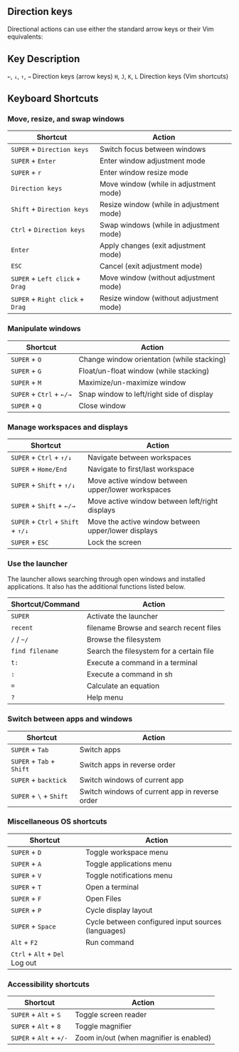 ## Direction keys

Directional actions can use either the standard arrow keys or their Vim equivalents:

## Key Description

`←`, `↓`, `↑`, `→` Direction keys (arrow keys)
`H`, `J`, `K`, `L` Direction keys (Vim shortcuts)

## Keyboard Shortcuts

### Move, resize, and swap windows

| Shortcut                         | Action                                   |
| -------------------------------- | ---------------------------------------- |
| `SUPER` + `Direction keys`       | Switch focus between windows             |
| `SUPER` + `Enter`                | Enter window adjustment mode             |
| `SUPER` + `r`                    | Enter window resize mode                 |
| `Direction keys`                 | Move window (while in adjustment mode)   |
| `Shift` + `Direction keys`       | Resize window (while in adjustment mode) |
| `Ctrl` + `Direction keys`        | Swap windows (while in adjustment mode)  |
| `Enter`                          | Apply changes (exit adjustment mode)     |
| `ESC`                            | Cancel (exit adjustment mode)            |
| `SUPER` + `Left click` + `Drag`  | Move window (without adjustment mode)    |
| `SUPER` + `Right click` + `Drag` | Resize window (without adjustment mode)  |

### Manipulate windows

| Shortcut                 | Action                                     |
| ------------------------ | ------------------------------------------ |
| `SUPER` + `O`            | Change window orientation (while stacking) |
| `SUPER` + `G`            | Float/un-float window (while stacking)     |
| `SUPER` + `M`            | Maximize/un-maximize window                |
| `SUPER` + `Ctrl` + `←/→` | Snap window to left/right side of display  |
| `SUPER` + `Q`            | Close window                               |

### Manage workspaces and displays

| Shortcut                           | Action                                              |
| ---------------------------------- | --------------------------------------------------- |
| `SUPER` + `Ctrl` + `↑/↓`           | Navigate between workspaces                         |
| `SUPER` + `Home/End`               | Navigate to first/last workspace                    |
| `SUPER` + `Shift` + `↑/↓`          | Move active window between upper/lower workspaces   |
| `SUPER` + `Shift` + `←/→`          | Move active window between left/right displays      |
| `SUPER` + `Ctrl` + `Shift` + `↑/↓` | Move the active window between upper/lower displays |
| `SUPER` + `ESC`                    | Lock the screen                                     |

### Use the launcher

The launcher allows searching through open windows and installed applications. It also has the additional functions listed below.

| Shortcut/Command | Action                                   |
| ---------------- | ---------------------------------------- |
| `SUPER`          | Activate the launcher                    |
| `recent`         | filename Browse and search recent files  |
| `/` / `~/`       | Browse the filesystem                    |
| `find filename`  | Search the filesystem for a certain file |
| `t:`             | Execute a command in a terminal          |
| `:`              | Execute a command in sh                  |
| `=`              | Calculate an equation                    |
| `?`              | Help menu                                |

### Switch between apps and windows

| Shortcut                  | Action                                         |
| ------------------------- | ---------------------------------------------- |
| `SUPER` + `Tab`           | Switch apps                                    |
| `SUPER` + `Tab` + `Shift` | Switch apps in reverse order                   |
| `SUPER` + `backtick`      | Switch windows of current app                  |
| `SUPER` + `\` + `Shift`   | Switch windows of current app in reverse order |

### Miscellaneous OS shortcuts

| Shortcut                       | Action                                             |
| ------------------------------ | -------------------------------------------------- |
| `SUPER` + `D`                  | Toggle workspace menu                              |
| `SUPER` + `A`                  | Toggle applications menu                           |
| `SUPER` + `V`                  | Toggle notifications menu                          |
| `SUPER` + `T`                  | Open a terminal                                    |
| `SUPER` + `F`                  | Open Files                                         |
| `SUPER` + `P`                  | Cycle display layout                               |
| `SUPER` + `Space`              | Cycle between configured input sources (languages) |
| `Alt` + `F2`                   | Run command                                        |
| `Ctrl` + `Alt` + `Del` Log out |

### Accessibility shortcuts

| Shortcut                | Action                                  |
| ----------------------- | --------------------------------------- |
| `SUPER` + `Alt` + `S`   | Toggle screen reader                    |
| `SUPER` + `Alt` + `8`   | Toggle magnifier                        |
| `SUPER` + `Alt` + `+/-` | Zoom in/out (when magnifier is enabled) |
